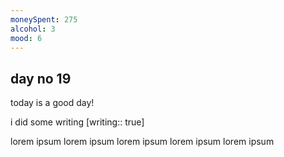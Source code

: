 ```yaml
---
moneySpent: 275
alcohol: 3
mood: 6
---
```

## day no 19
today is a good day!
 

i did some writing [writing:: true]

lorem ipsum lorem ipsum lorem ipsum lorem ipsum lorem ipsum
